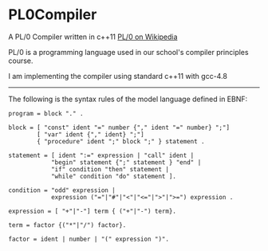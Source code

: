 PL0Compiler
===========

A PL/0 Compiler written in c++11 [PL/0 on Wikipedia](http://en.wikipedia.org/wiki/PL/0)

PL/0 is a programming language used in our school's compiler principles course.

I am implementing the compiler using standard c++11 with gcc-4.8

----
The following is the syntax rules of the model language defined in EBNF:

	program = block "." .

	block = [ "const" ident "=" number {"," ident "=" number} ";"]
			[ "var" ident {"," ident} ";"]
			{ "procedure" ident ";" block ";" } statement .

	statement = [ ident ":=" expression | "call" ident |
				"begin" statement {";" statement } "end" |
				"if" condition "then" statement |
				"while" condition "do" statement ].

	condition = "odd" expression |
				expression ("="|"#"|"<"|"<="|">"|">=") expression .

	expression = [ "+"|"-"] term { ("+"|"-") term}.

	term = factor {("*"|"/") factor}.

	factor = ident | number | "(" expression ")".

